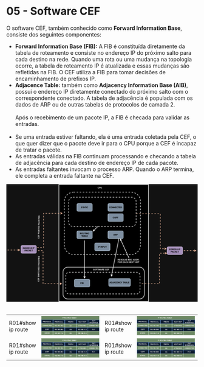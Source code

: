 # 05 - Software CEF

O software CEF, também conhecido como **Forward Information Base**, consiste dos seguintes componentes:

- **Forward Information Base (FIB):** A FIB é constituída diretamente da tabela de roteamento e consiste no endereço IP do próximo salto para cada destino na rede. Quando uma rota ou uma mudança na topologia ocorre, a tabela de roteamento IP é atualizada e essas mudanças são refletidas na FIB. O CEF utiliza a FIB para tomar decisões de encaminhamento de prefixos IP.
- **Adjacence Table:** também como **Adjacency Information Base (AIB)**, possui o endereço IP diretamente conectado do próximo salto com o correspondente conectado. A tabela de adjacência é populada com os dados de ARP ou de outras tabelas de protocolos de camada 2. <br></br>
Após o recebimento de um pacote IP, a FIB é checada para validar as entradas. <br></br>
- Se uma entrada estiver faltando, ela é uma entrada coletada pela CEF, o que quer dizer que o pacote deve ir para o CPU porque a CEF é incapaz de tratar o pacote.
- As entradas válidas na FIB continuam processando e checando a tabela de adjacência para cada destino de endereço IP de cada pacote.
- As entradas faltantes invocam o processo ARP. Quando o ARP termina, ele completa a entrada faltante na CEF.

![SOFTWARE_CEF](Imagens/software_cef.png) <br></br>

<table>
      <tr>
          <td>                 R01#show ip route            </td>
          <td width=50%><img src="Imagens/routing_table.png"></img></td>
          <td>                 R01#show ip route            </td>
          <td width=50%><img src="Imagens/routing_table.png"></img></td>
      </tr>
      <tr>
          <td>                 R01#show ip route            </td>
          <td width=50%><img src="Imagens/routing_table.png"></img></td>
          <td>                 R01#show ip route            </td>
          <td width=50%><img src="Imagens/routing_table.png"></img></td>
      </tr>
</table>